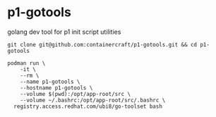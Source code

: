 # p1-gotools
golang dev tool for p1 init script utilities
```
git clone git@github.com:containercraft/p1-gotools.git && cd p1-gotools    
```
```
podman run \
    -it \
    --rm \
    --name p1-gotools \
    --hostname p1-gotools \
    --volume $(pwd):/opt/app-root/src \
    --volume ~/.bashrc:/opt/app-root/src/.bashrc \
  registry.access.redhat.com/ubi8/go-toolset bash
```
